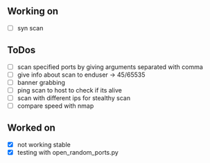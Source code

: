 ## Working on
- [ ] syn scan

## ToDos
- [ ] scan specified ports by giving arguments separated with comma
- [ ] give info about scan to enduser -> 45/65535 
- [ ] banner grabbing
- [ ] ping scan to host to check if its alive
- [ ] scan with different ips for stealthy scan
- [ ] compare speed with nmap

## Worked on
- [X] not working stable
- [X] testing with open_random_ports.py
